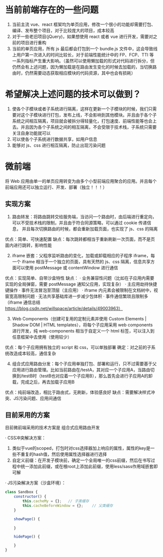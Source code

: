 # 当前前端存在的一些问题

1. 当前主流 vue、react 框架均为单页应用，修改一个很小的功能却需要打包、编译、发布整个项目，对于比较庞大的项目，成本较高
2. 对于一些老旧项目(jQuery)，如果想使用 react 或者 vue 进行开发，需要对之前的项目进行重构
3. 当前的单页应用，所有 js 最后都会打包到一个 bundle.js 文件中，这会导致线上用户第一次进入的时间比较长，对于前端性能统计中的 FP、FCP、TTI 等一系列指标产生重大影响。（虽然可以使用懒加载的形式对代码进行拆分，但仍然会有上述问题，因为懒加载是在路由发生变化的时候去加载的，当切换路由时，仍然需要动态获取相应模块的代码资源，其中也会有损耗）

# 希望解决上述问题的技术可以做到？

1. 使各个子模块或者子系统进行隔离，这样在更新一个子模块的时候，我们只需要对这个子模块进行打包，发布上线，不会影响到其他模块。并且由于各个子系统之间相互隔离，项目就会被拆分得轻量化，打包速度、前端性能等也会上去。并且因为各个子系统之间的相互隔离，不会受限于技术栈，子系统只需要关注自身功能就可以
2. 可以使各个子系统进行数据共享，如用户信息
3. 能够对 js、css 进行相互隔离，防止出现污染问题

# 微前端

将 Web 应用由单一的单页应用转变为由多个小型前端应用聚合的应用。并且每个前端应用还可以独立运行、开发、部署（独立！！！）

## 实现方案

1. 路由转发：将路由跳转交给服务端，当访问一个路由时，由后端进行重定向，可以不受技术栈的限制，并且由于符合同源策略，可以通过 cookie 传递信息，
   并且每次切换路由的时候，都会重新加载页面，也实现了 js、css 的隔离

优点：简单、可快速配置
缺点：每次跳转都相当于重新刷新一次页面，而不是页面内进行跳转，影响性能

2. iframe 嵌套：父程序监听路由的变化，加载或卸载相应的子程序 iframe，每一个 iframe 相当于一个独立的页面，具有天然的 js、css 隔离，信息共享方面可以使用 postMessage 或 contentWindow 进行通信

优点：实现简单、自带沙盒特性
缺点：
· 业务兼容性问题（比如在子应用内需要实现的全局弹窗，需要 postMessage 通知父应用，实现复杂）
· 主应用劫持快捷键操作
· 事件无法冒泡至顶层（主应用）
· iframe 内元素会被限制在文档树中，视窗宽高限制问题
· 无法共享基础库进一步减少包体积
· 事件通信繁琐且限制多 （iframe 通信总结 https://blog.csdn.net/willspace/article/details/49003963）

3. Web Components（创建可复用的定制元素并使用 Custom Elements | Shadow DOM | HTML templates），将每个子应用采用 web components 进行开发，纯 web-components 相当于自定义一个 html 标签，可以注入到任意框架中去使用（使用较少）

优点：每个子应用拥有独立的 script 和 css，可以单独部署
确定：对之前的子系统改造成本较高，通信复杂

4. 组合式应用路由分发：每个子应用单独打包、部署和运行，只不过需要基于父应用进行路由管理。比如当前路由在/testA，其对应一个子应用A，当路由切换到/testB时（testB也对应着一个子应用B），那么首先会进行子应用A的卸载，完成之后，再去加载子应用B

优点：纯前端改造，相比于路由式，无刷新，体验感良好
缺点：需要解决样式冲突、JS污染问题、应用间通信

## 目前采用的方案

目前微前端采用的技术方案是 组合式应用路由开发

· CSS冲突解决方案：
1. 类似于vue的scoped，打包时对css选择器加上响应的属性，属性的key是一些不重复的hash值，然后使用属性选择器进行选择
2. 自定义前缀：在开发子模块前，确定一个全局唯一的css前缀，然后在书写过程中统一添加此前缀，或在根root上添加此前缀，使用less/sass作用域嵌套即可解

· JS污染解决方案（沙盒环境）：

```js
class Sandbox {
    constructor() {
        this.cacheMy = {};   // 子类缓存
        this.cacheBeforeWindow = {};    // 父类缓存
    }

    showPage() {
        
    }

    hidePage() {

    }
} 
```